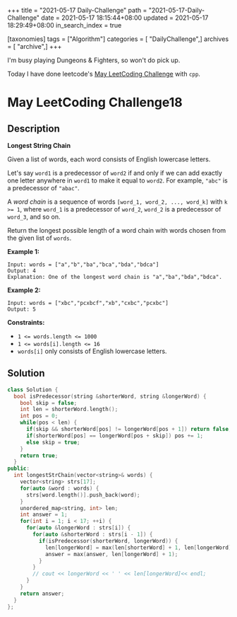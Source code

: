 +++
title = "2021-05-17 Daily-Challenge"
path = "2021-05-17-Daily-Challenge"
date = 2021-05-17 18:15:44+08:00
updated = 2021-05-17 18:29:49+08:00
in_search_index = true

[taxonomies]
tags = ["Algorithm"]
categories = [ "DailyChallenge",]
archives = [ "archive",]
+++

I'm busy playing Dungeons & Fighters, so won't do pick up.

Today I have done leetcode's [May LeetCoding Challenge](https://leetcode.com/explore/challenge/card/may-leetcoding-challenge-2021/600/week-3-may-15th-may-21st/3747/) with `cpp`.

<!-- more -->

# May LeetCoding Challenge18

## Description

**Longest String Chain**

Given a list of words, each word consists of English lowercase letters.

Let's say `word1` is a predecessor of `word2` if and only if we can add exactly one letter anywhere in `word1` to make it equal to `word2`. For example, `"abc"` is a predecessor of `"abac"`.

A *word chain* is a sequence of words `[word_1, word_2, ..., word_k]` with `k >= 1`, where `word_1` is a predecessor of `word_2`, `word_2` is a predecessor of `word_3`, and so on.

Return the longest possible length of a word chain with words chosen from the given list of `words`.

 

**Example 1:**

```
Input: words = ["a","b","ba","bca","bda","bdca"]
Output: 4
Explanation: One of the longest word chain is "a","ba","bda","bdca".
```

**Example 2:**

```
Input: words = ["xbc","pcxbcf","xb","cxbc","pcxbc"]
Output: 5
```

 

**Constraints:**

- `1 <= words.length <= 1000`
- `1 <= words[i].length <= 16`
- `words[i]` only consists of English lowercase letters.

## Solution

``` cpp
class Solution {
  bool isPredecessor(string &shorterWord, string &longerWord) {
    bool skip = false;
    int len = shorterWord.length();
    int pos = 0;
    while(pos < len) {
      if(skip && shorterWord[pos] != longerWord[pos + 1]) return false;
      if(shorterWord[pos] == longerWord[pos + skip]) pos += 1;
      else skip = true;
    }
    return true;
  }
public:
  int longestStrChain(vector<string>& words) {
    vector<string> strs[17];
    for(auto &word : words) {
      strs[word.length()].push_back(word);
    }
    unordered_map<string, int> len;
    int answer = 1;
    for(int i = 1; i < 17; ++i) {
      for(auto &longerWord : strs[i]) {
        for(auto &shorterWord : strs[i - 1]) {
          if(isPredecessor(shorterWord, longerWord)) {
            len[longerWord] = max(len[shorterWord] + 1, len[longerWord]);
            answer = max(answer, len[longerWord] + 1);
          }
        }
        // cout << longerWord << ' ' << len[longerWord]<< endl;
      }
    }
    return answer;
  }
};
```
